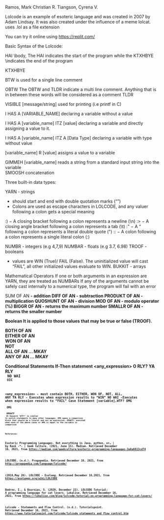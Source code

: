 Ramos, Mark Christian R.
Tiangson, Cyrena V.

Lolcode
is an example of esoteric language and was created in 2007 by Adam Lindsay. It was also created under the influence of a meme lolcat. 
uses .lol as a file extension

You can try it online using https://replit.com/

Basic Syntax of the Lolcode:

HAI 
\\body, The HAI indicates the start of the program while the KTXHBYE 
\\indicates the end of the program

KTXHBYE

BTW      is used for a single line comment

OBTW
The OBTW and TLDR indicate a multi line comment. Anything that is in between these words will be considered as a comment
TLDR

VISIBLE [message/string]     used for printing (i.e printf in C)

I HAS A [VARIABLE_NAME]    declaring a variable without a value

I HAS A [variable_name] ITZ [value]     declaring a variable and directly assigning a value to it. 

I HAS A  [variable_name] ITZ A [Data Type]  	declaring a variable with type without value

[variable_name] R [value]        assigns a value to a variable

GIMMEH [variable_name]   reads a string from a standard input string into the variable                                                        
SMOOSH    concatenation 

	

Three built-in data types:

YARN	 - strings
- should start and end with double quotation marks (“”)
- Colons are used as escape characters in LOLCODE, and any valuer following a colon gets a special meaning

:) − A closing bracket following a colon represents a newline (\n)
:> − A closing angle bracket following a colon represents a tab (\t)
:" − A “ following a colon represents a literal double quote (")
:: − A colon following a colon represents a single literal colon (:)
 
NUMBR 	- integers (e.g 4,7,9)
NUMBAR	 - floats (e.g 3.7, 6.98)
TROOF 	- booleans 
- values are WIN (True)/ FAIL (False). The uninitialized value will cast “FAIL”, all other initialized values evaluate to WIN. 
BUKKIT	 - arrays 


Mathematical Operators 
If one or both arguments in an expression are YARN, they are treated as NUMBARs
If any of the arguments cannot be safely cast internally to a numerical type, the program will fail with an error

SUM OF <a> AN <b>     	      	- addition 
DIFF OF <a> AN <n>     		- subtraction
PRODUKT OF <a> AN <n>  		- multiplication
QUOSHUNT OF <a> AN <n> 		- division
MOD OF <a> AN <n>      		- modulo operator (%)
BIGGR OF <a> AN <n>    		- returns the maximum number
SMALLR OF <a> AN <n> 		- returns the smaller number


Boolean 
It is applied to those values that may be true or false (TROOF). 

BOTH OF <m> AN <n>               	 
EITHER OF <m> AN <n>           	
WON OF <m> AN <n>              	
NOT <m>                        
ALL OF <m> AN <n> ... MKAY     
ANY OF <m> AN <n> ... MKAY 

Conditional Statements
If-Then statement
<any_expression>
O RLY?
   YA RLY			
      <code to execute if above condition is true>
   NO WAI
      <code to execute in this block>
OIC

<any_expression> - must contain BOTH, EITHER, WON OF, NOT, ALL, ANY
YA RLY		- Executes when expression results to “WIN”
NO WAI		-Executes when expression results to “FAIL”
Case Statement
[variable],WTF?
   OMG <any value to compare>
      <code block to execute if expression is satisfied>
   OMG <any value to compare>
      <code block to execute if expression is satisfied>
   OMGWTF
      <code block to execute as a default case>
OC
Keyword ‘WTF?’ is similar to switch statements in many other languages.
OMG opens a comparison block that should be a literal and not an expression.
OMGWTF: executed when none of the above cases or OMG is equal to the variable in comparison


References:

Esoteric Programming Languages. Not everything is Java, python, or… | by Kesk -*- | Geek Culture. (2021, June 15). Medium. Retrieved December 16, 2021, from https://medium.com/geekculture/exoteric-programming-languages-3a8a6613cd74

LOLCODE. (n.d.). Progopedia. Retrieved December 16, 2021, from http://progopedia.com/language/lolcode/

(2018,May 26). LOLCODE - Esolang. Retrieved December 16,2021, from https://esolangs.org/wiki/LOLCODE

Bodrov, I., & Bournias, S. (2020, December 22). LOLCODE Tutorial: A programming language for cat lovers. Lokalise. Retrieved December 16, 2021, from https://lokalise.com/blog/lolcode-tutorial-on-programming-language-for-cat-lovers/

Lolcode - Statements and Flow Control. (n.d.). Tutorialspoint. Retrieved December 16, 2021, from https://www.tutorialspoint.com/lolcode/lolcode_statements_and_flow_control.htm

